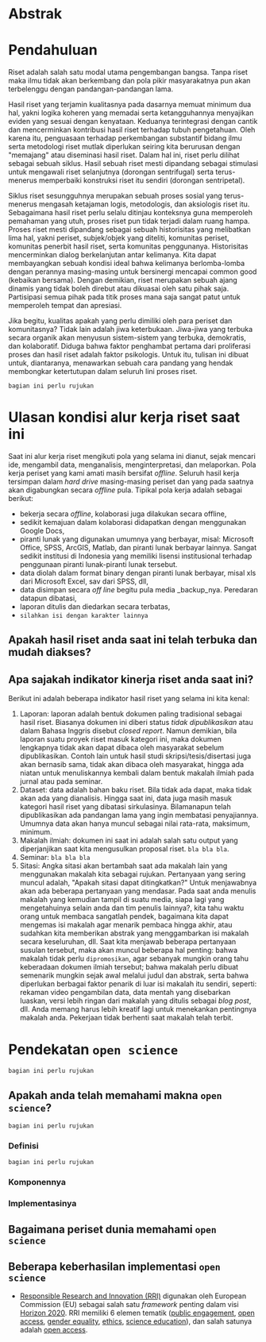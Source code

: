 # Abstrak 




# Pendahuluan

Riset adalah salah satu modal utama pengembangan bangsa. Tanpa riset maka ilmu tidak akan berkembang dan pola pikir masyarakatnya pun akan terbelenggu dengan pandangan-pandangan lama.

Hasil riset yang terjamin kualitasnya pada dasarnya memuat minimum dua
hal, yakni logika koheren yang memadai serta ketangguhannya menyajikan
eviden yang sesuai dengan kenyataan. Keduanya terintegrasi dengan
cantik dan mencerminkan kontribusi hasil riset terhadap tubuh
pengetahuan. Oleh karena itu, penguasaan terhadap perkembangan
substantif bidang ilmu serta metodologi riset mutlak diperlukan
seiring kita berurusan dengan "memajang" atau diseminasi hasil riset.
Dalam hal ini, riset perlu dilihat sebagai sebuah siklus. Hasil sebuah
riset mesti dipandang sebagai stimulasi untuk mengawali riset
selanjutnya (dorongan sentrifugal) serta terus-menerus memperbaiki
konstruksi riset itu sendiri (dorongan sentripetal).

Siklus riset sesungguhnya merupakan sebuah proses sosial yang
terus-menerus mengasah ketajaman logis, metodologis, dan aksiologis
riset itu. Sebagaimana hasil riset perlu selalu ditinjau konteksnya
guna memperoleh pemahaman yang utuh, proses riset pun tidak terjadi
dalam ruang hampa. Proses riset mesti dipandang sebagai sebuah
historisitas yang melibatkan lima hal, yakni periset, subjek/objek
yang diteliti, komunitas periset, komunitas penerbit hasil riset,
serta komunitas penggunanya. Historisitas mencerminkan dialog
berkelanjutan antar kelimanya. Kita dapat membayangkan sebuah kondisi
ideal bahwa kelimanya berlomba-lomba dengan perannya masing-masing
untuk bersinergi mencapai common good (kebaikan bersama). Dengan
demikian, riset merupakan sebuah ajang dinamis yang tidak boleh
direbut atau dikuasai oleh satu pihak saja. Partisipasi semua pihak
pada titik proses mana saja sangat patut untuk memperoleh tempat dan
apresiasi.

Jika begitu, kualitas apakah yang perlu dimiliki oleh para periset dan
komunitasnya? Tidak lain adalah jiwa keterbukaan. Jiwa-jiwa yang
terbuka secara organik akan menyusun sistem-sistem yang terbuka,
demokratis, dan kolaboratif. Diduga bahwa faktor penghambat pertama
dari proliferasi proses dan hasil riset adalah faktor psikologis.
Untuk itu, tulisan ini dibuat untuk, diantaranya, menawarkan sebuah
cara pandang yang hendak membongkar ketertutupan dalam seluruh lini
proses riset.

`bagian ini perlu rujukan`

# Ulasan kondisi alur kerja riset saat ini

Saat ini alur kerja riset mengikuti pola yang selama ini dianut, sejak mencari ide, mengambil data, menganalisis, menginterpretasi, dan melaporkan. Pola kerja periset yang kami amati masih bersifat _offline_. Seluruh hasil kerja tersimpan dalam _hard drive_ masing-masing periset dan yang pada saatnya akan digabungkan secara _offline_ pula.  Tipikal pola kerja adalah sebagai berikut:

* bekerja secara _offline_, kolaborasi juga dilakukan secara offline,
* sedikit kemajuan dalam kolaborasi didapatkan dengan menggunakan Google Docs,
* piranti lunak yang digunakan umumnya yang berbayar, misal: Microsoft Office, SPSS, ArcGIS, Matlab, dan piranti lunak berbayar lainnya. Sangat sedikit institusi di Indonesia yang memiliki lisensi institusional terhadap penggunaan piranti lunak-piranti lunak tersebut.
* data diolah dalam format binary dengan piranti lunak berbayar, misal xls dari Microsoft Excel, sav dari SPSS, dll,
* data disimpan secara _off line_ begitu pula media _backup_nya. Peredaran datapun dibatasi,
* laporan ditulis dan diedarkan secara terbatas,
* `silahkan isi dengan karakter lainnya`



## Apakah hasil riset anda saat ini telah terbuka dan mudah diakses?


## Apa sajakah indikator kinerja riset anda saat ini?

Berikut ini adalah beberapa indikator hasil riset yang selama ini kita kenal:
1. Laporan: laporan adalah bentuk dokumen paling tradisional sebagai hasil riset. Biasanya dokumen ini diberi status _tidak dipublikasikan_ atau dalam Bahasa Inggris disebut _closed report_. Namun demikian, bila laporan suatu proyek riset masuk kategori ini, maka dokumen lengkapnya tidak akan dapat dibaca oleh masyarakat sebelum dipublikasikan. Contoh lain untuk hasil studi skripsi/tesis/disertasi juga akan bernasib sama, tidak akan dibaca oleh masyarakat, hingga ada niatan untuk menuliskannya kembali dalam bentuk makalah ilmiah pada jurnal atau pada seminar.
2. Dataset: data adalah bahan baku riset. Bila tidak ada dapat, maka tidak akan ada yang dianalisis. Hingga saat ini, data juga masih masuk kategori hasil riset yang dibatasi sirkulasinya. Bilamanapun telah dipublikasikan ada pandangan lama yang ingin membatasi penyajiannya. Umumnya data akan hanya muncul sebagai nilai rata-rata, maksimum, minimum.
3. Makalah ilmiah: dokumen ini saat ini adalah salah satu output yang diperjanjikan saat kita mengusulkan proposal riset. `bla bla bla`.
4. Seminar: `bla bla bla`  
5. Sitasi: Angka sitasi akan bertambah saat ada makalah lain yang menggunakan makalah kita sebagai rujukan. Pertanyaan yang sering muncul adalah, "Apakah sitasi dapat ditingkatkan?" Untuk menjawabnya akan ada beberapa pertanyaan yang mendasar. Pada saat anda menulis makalah yang kemudian tampil di suatu media, siapa lagi yang mengetahuinya selain anda dan tim penulis lainnya?, kita tahu waktu orang untuk membaca sangatlah pendek, bagaimana kita dapat mengemas isi makalah agar menarik pembaca hingga akhir, atau sudahkan kita memberikan abstrak yang menggambarkan isi makalah secara keseluruhan, dll. Saat kita menjawab beberapa pertanyaan susulan tersebut, maka akan muncul beberapa hal penting: bahwa makalah tidak perlu `dipromosikan`, agar sebanyak mungkin orang tahu keberadaan dokumen ilmiah tersebut; bahwa makalah perlu dibuat semenarik mungkin sejak awal melalui judul dan abstrak, serta bahwa diperlukan berbagai faktor penarik di luar isi makalah itu sendiri, seperti: rekaman video pengambilan data, data mentah yang disebarkan luaskan, versi lebih ringan dari makalah yang ditulis sebagai _blog post_, dll.  Anda memang harus lebih kreatif lagi untuk menekankan pentingnya makalah anda. Pekerjaan tidak berhenti saat makalah telah terbit.


# Pendekatan `open science` 

`bagian ini perlu rujukan`

## Apakah anda telah memahami makna `open science`?
`bagian ini perlu rujukan`

### Definisi
`bagian ini perlu rujukan`


### Komponennya


### Implementasinya


## Bagaimana periset dunia memahami `open science`

## Beberapa keberhasilan implementasi `open science`

* [Responsible Research and Innovation (RRI)](http://rri-tools.eu) digunakan oleh European Commission (EU) sebagai salah satu _framework_ penting dalam visi [Horizon 2020](https://ec.europa.eu/programmes/horizon2020/). RRI memiliki 6 elemen tematik ([public engagement](https://ec.europa.eu/programmes/horizon2020/node/766), [open access](https://ec.europa.eu/programmes/horizon2020/node/1031), [gender equality](https://ec.europa.eu/programmes/horizon2020/node/797), [ethics](https://ec.europa.eu/programmes/horizon2020/node/767), [science education](https://ec.europa.eu/programmes/horizon2020/node/795)), dan salah satunya adalah [open access](https://ec.europa.eu/programmes/horizon2020/node/1031).
